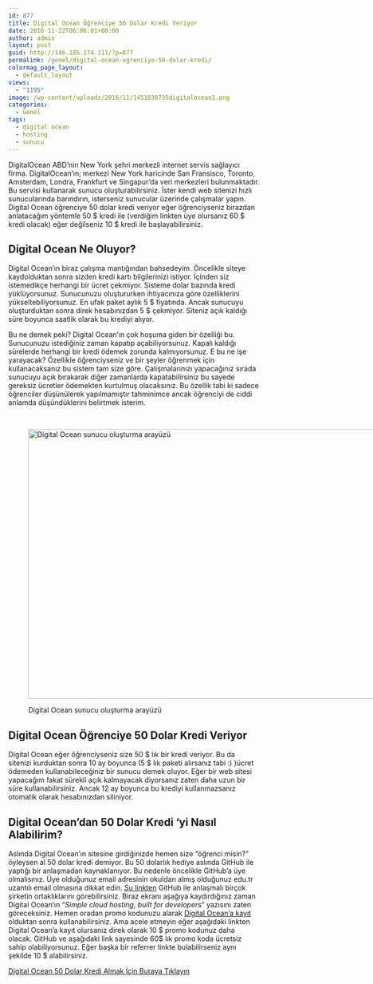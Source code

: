 ```yaml
---
id: 877
title: Digital Ocean Öğrenciye 50 Dolar Kredi Veriyor
date: 2016-11-22T06:06:01+00:00
author: admin
layout: post
guid: http://146.185.174.111/?p=877
permalink: /genel/digital-ocean-ogrenciye-50-dolar-kredi/
colormag_page_layout:
  - default_layout
views:
  - "1195"
image: /wp-content/uploads/2016/11/1451838735digitalocean1.png
categories:
  - Genel
tags:
  - digital ocean
  - hosting
  - sunucu
---
```

DigitalOcean ABD&#8217;nin New York şehri merkezli internet servis sağlayıcı firma. DigitalOcean&#8217;ın; merkezi New York haricinde San Fransisco, Toronto, Amsterdam, Londra, Frankfurt ve Singapur&#8217;da veri merkezleri bulunmaktadır. Bu servisi kullanarak sunucu oluşturabilirsiniz. İster kendi web sitenizi hızlı sunucularında barındırın, isterseniz sunucular üzerinde çalışmalar yapın. Digital Ocean öğrenciye 50 dolar kredi veriyor eğer öğrenciyseniz birazdan anlatacağım yöntemle 50 $ kredi ile (verdiğim linkten üye olursanız 60 $ kredi olacak) eğer değilseniz 10 $ kredi ile başlayabilirsiniz.

## Digital Ocean Ne Oluyor?

Digital Ocean&#8217;ın biraz çalışma mantığından bahsedeyim. Öncelikle siteye kaydolduktan sonra sizden kredi kartı bilgilerinizi istiyor. İçinden siz istemedikçe herhangi bir ücret çekmiyor. Sisteme dolar bazında kredi yüklüyorsunuz. Sunucunuzu oluştururken ihtiyacınıza göre özelliklerini yükseltebiliyorsunuz. En ufak paket aylık 5 $ fiyatında. Ancak sunucuyu oluşturduktan sonra direk hesabınızdan 5 $ çekmiyor. Siteniz açık kaldığı süre boyunca saatlik olarak bu krediyi alıyor.

Bu ne demek peki? Digital Ocean&#8217;ın çok hoşuma giden bir özelliği bu. Sunucunuzu istediğiniz zaman kapatıp açabiliyorsunuz. Kapalı kaldığı sürelerde herhangi bir kredi ödemek zorunda kalmıyorsunuz. E bu ne işe yarayacak? Özellikle öğrenciyseniz ve bir şeyler öğrenmek için kullanacaksanız bu sistem tam size göre. Çalışmalarınızı yapacağınız sırada sunucuyu açık bırakarak diğer zamanlarda kapatabilirsiniz bu sayede gereksiz ücretler ödemekten kurtulmuş olacaksınız. Bu özellik tabi ki sadece öğrenciler düşünülerek yapılmamıştır tahminimce ancak öğrenciyi de ciddi anlamda düşündüklerini belirtmek isterim.

&nbsp;<figure id="attachment_879" aria-describedby="caption-attachment-879" style="width: 800px" class="wp-caption aligncenter">

<img class="size-large wp-image-879" src="http://146.185.174.111/wp-content/uploads/2016/11/Ekran-Alıntısı-1024x691.png" alt="Digital Ocean sunucu oluşturma arayüzü" width="800" height="540" srcset="http://localhost:8080/mysite/wp-content/uploads/2016/11/Ekran-Alıntısı-1024x691.png 1024w, http://localhost:8080/mysite/wp-content/uploads/2016/11/Ekran-Alıntısı-300x202.png 300w, http://localhost:8080/mysite/wp-content/uploads/2016/11/Ekran-Alıntısı-768x518.png 768w, http://localhost:8080/mysite/wp-content/uploads/2016/11/Ekran-Alıntısı.png 1302w" sizes="(max-width: 800px) 100vw, 800px" /> <figcaption id="caption-attachment-879" class="wp-caption-text">Digital Ocean sunucu oluşturma arayüzü</figcaption></figure> 

## Digital Ocean Öğrenciye 50 Dolar Kredi Veriyor

Digital Ocean eğer öğrenciyseniz size 50 $ lık bir kredi veriyor. Bu da sitenizi kurduktan sonra 10 ay boyunca (5 $ lık paketi alırsanız tabi :) )ücret ödemeden kullanabileceğiniz bir sunucu demek oluyor. Eğer bir web sitesi yapacağım fakat sürekli açık kalmayacak diyorsanız zaten daha uzun bir süre kullanabilirsiniz. Ancak 12 ay boyunca bu krediyi kullanmazsanız otomatik olarak hesabınızdan siliniyor.

## Digital Ocean&#8217;dan 50 Dolar Kredi &#8216;yi Nasıl Alabilirim?

Aslında Digital Ocean&#8217;ın sitesine girdiğinizde hemen size &#8220;öğrenci misin?&#8221; öyleysen al 50 dolar kredi demiyor. Bu 50 dolarlık hediye aslında GitHub ile yaptığı bir anlaşmadan kaynaklanıyor. Bu nedenle öncelikle GitHub&#8217;a üye olmalısınız. Üye olduğunuz email adresinin okuldan almış olduğunuz edu.tr uzantılı email olmasına dikkat edin. [Şu linkten](https://education.github.com/pack/offers) GitHub ile anlaşmalı birçok şirketin ortaklıklarını görebilirsiniz. Biraz ekranı aşağıya kaydırdığınız zaman Digital Ocean&#8217;ın &#8220;_Simple cloud hosting, built for developers_&#8221; yazısını zaten göreceksiniz. Hemen oradan promo kodunuzu alarak [Digital Ocean&#8217;a kayıt](https://m.do.co/c/45de5b70808a) olduktan sonra kullanabilirsiniz. Ama acele etmeyin eğer aşağıdaki linkten Digital Ocean&#8217;a kayıt olursanız direk olarak 10 $ promo kodunuz daha olacak. GitHub ve aşağıdaki link sayesinde 60$ lık promo koda ücretsiz sahip olabiliyorsunuz. Eğer başka bir referrer linkte bulabilirseniz aynı şekilde 10 $ alabilirsiniz.

[Digital Ocean 50 Dolar Kredi Almak İçin Buraya Tıklayın](https://m.do.co/c/45de5b70808a)

&nbsp;